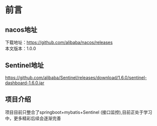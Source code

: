 # 前言
## nacos地址
下载地址：https://github.com/alibaba/nacos/releases<br/>
本文版本：1.0.0
## Sentinel地址
  https://github.com/alibaba/Sentinel/releases/download/1.6.0/sentinel-dashboard-1.6.0.jar
## 项目介绍
 项目目前只整合了springboot+mybatis+Sentinel (接口监控),目前正处于学习中，更多精彩后续会逐渐完善
